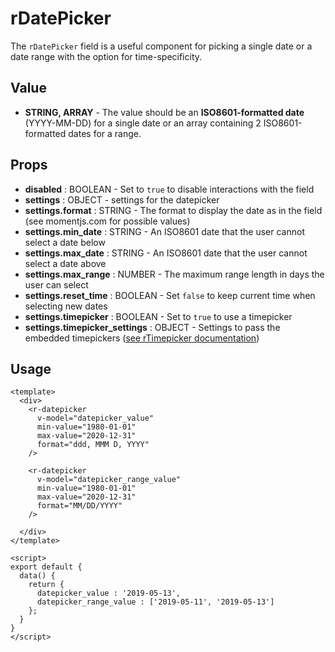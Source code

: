 # rDatePicker
The `rDatePicker` field is a useful component for picking a single date or a date range with the option for time-specificity.

## Value
* **STRING, ARRAY** - The value should be an **ISO8601-formatted date** (YYYY-MM-DD) for a single date or an array containing 2 ISO8601-formatted dates for a range.

## Props
* **disabled** : BOOLEAN - Set to `true` to disable interactions with the field
* **settings** : OBJECT - settings for the datepicker
* **settings.format** : STRING - The format to display the date as in the field (see momentjs.com for possible values)
* **settings.min_date** : STRING - An ISO8601 date that the user cannot select a date below
* **settings.max_date** : STRING - An ISO8601 date that the user cannot select a date above
* **settings.max_range** : NUMBER - The maximum range length in days the user can select
* **settings.reset_time** : BOOLEAN - Set `false` to keep current time when selecting new dates
* **settings.timepicker** : BOOLEAN - Set to `true` to use a timepicker
* **settings.timepicker_settings** : OBJECT - Settings to pass the embedded timepickers ([see rTimepicker documentation](Timepicker.md))

## Usage
```vue
<template>
  <div>
    <r-datepicker
      v-model="datepicker_value"
      min-value="1980-01-01"
      max-value="2020-12-31"
      format="ddd, MMM D, YYYY"
    />

    <r-datepicker
      v-model="datepicker_range_value"
      min-value="1980-01-01"
      max-value="2020-12-31"
      format="MM/DD/YYYY"
    />

  </div>
</template>

<script>
export default {
  data() {
    return {
      datepicker_value : '2019-05-13',
      datepicker_range_value : ['2019-05-11', '2019-05-13']
    };
  }
}
</script>
```